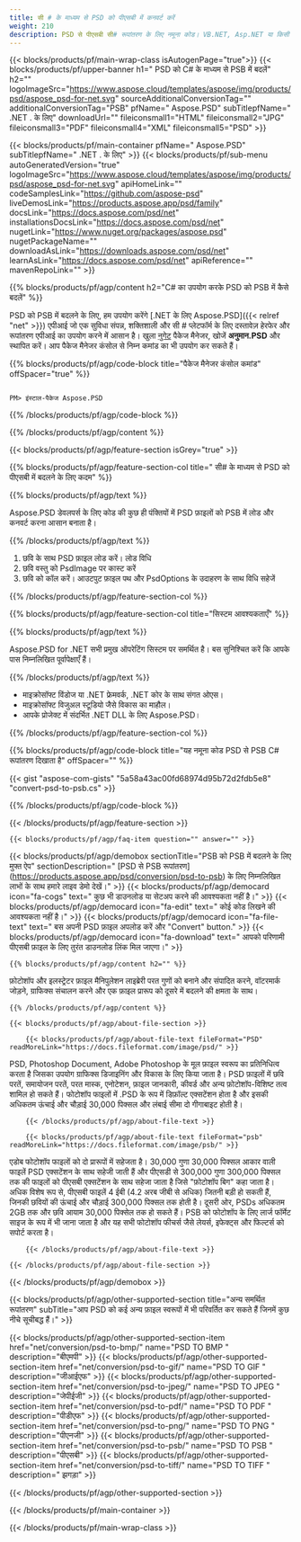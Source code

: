 ```yaml
---
title: सी # के माध्यम से PSD को पीएसबी में कनवर्ट करें
weight: 210
description: PSD से पीएसबी सी# रूपांतरण के लिए नमूना कोड। VB.NET, Asp.NET या किसी .NET आधारित एप्लिकेशन के भीतर PSB रूपांतरण के लिए PSD फ़ाइलों के बैच के लिए API उदाहरण कोड का उपयोग करें।
---
```


{{< blocks/products/pf/main-wrap-class isAutogenPage="true">}}
{{< blocks/products/pf/upper-banner h1=" PSD को C# के माध्यम से PSB में बदलें" h2="" logoImageSrc="https://www.aspose.cloud/templates/aspose/img/products/psd/aspose_psd-for-net.svg" sourceAdditionalConversionTag="" additionalConversionTag="PSB" pfName=" Aspose.PSD" subTitlepfName=" .NET . के लिए" downloadUrl="" fileiconsmall1="HTML" fileiconsmall2="JPG" fileiconsmall3="PDF" fileiconsmall4="XML" fileiconsmall5="PSD" >}}

{{< blocks/products/pf/main-container pfName=" Aspose.PSD" subTitlepfName=" .NET . के लिए" >}}
{{< blocks/products/pf/sub-menu autoGeneratedVersion="true" logoImageSrc="https://www.aspose.cloud/templates/aspose/img/products/psd/aspose_psd-for-net.svg" apiHomeLink="" codeSamplesLink="https://github.com/aspose-psd" liveDemosLink="https://products.aspose.app/psd/family" docsLink="https://docs.aspose.com/psd/net" installationsDocsLink="https://docs.aspose.com/psd/net" nugetLink="https://www.nuget.org/packages/aspose.psd" nugetPackageName="" downloadAsLink="https://downloads.aspose.com/psd/net" learnAsLink="https://docs.aspose.com/psd/net" apiReference="" mavenRepoLink="" >}}

{{% blocks/products/pf/agp/content h2="C# का उपयोग करके PSD को PSB में कैसे बदलें" %}}

 PSD को PSB में बदलने के लिए, हम उपयोग करेंगे
 [.NET के लिए Aspose.PSD]({{< relref "net" >}})
 एपीआई जो एक सुविधा संपन्न, शक्तिशाली और सी # प्लेटफॉर्म के लिए दस्तावेज़ हेरफेर और रूपांतरण एपीआई का उपयोग करने में आसान है। खुला
 [नुगेट](https://www.nuget.org/packages/aspose.psd)
 पैकेज मैनेजर, खोजें
 **अनुमान.PSD**
 और स्थापित करें। आप पैकेज मैनेजर कंसोल से निम्न कमांड का भी उपयोग कर सकते हैं।

{{% blocks/products/pf/agp/code-block title="पैकेज मैनेजर कंसोल कमांड" offSpacer="true" %}}

```सीएस

PM> इंस्टाल-पैकेज Aspose.PSD

```

{{% /blocks/products/pf/agp/code-block %}}

{{% /blocks/products/pf/agp/content %}}

{{< blocks/products/pf/agp/feature-section isGrey="true" >}}

{{% blocks/products/pf/agp/feature-section-col title=" सी# के माध्यम से PSD को पीएसबी में बदलने के लिए कदम" %}}

{{% blocks/products/pf/agp/text %}}

 Aspose.PSD डेवलपर्स के लिए कोड की कुछ ही पंक्तियों में PSD फ़ाइलों को PSB में लोड और कनवर्ट करना आसान बनाता है।

{{% /blocks/products/pf/agp/text %}}

1. छवि के साथ PSD फ़ाइल लोड करें। लोड विधि
1. छवि वस्तु को PsdImage पर कास्ट करें
1. छवि को कॉल करें। आउटपुट फ़ाइल पथ और PsdOptions के उदाहरण के साथ विधि सहेजें

{{% /blocks/products/pf/agp/feature-section-col %}}

{{% blocks/products/pf/agp/feature-section-col title="सिस्टम आवश्यकताएँ" %}}

{{% blocks/products/pf/agp/text %}}

 Aspose.PSD for .NET सभी प्रमुख ऑपरेटिंग सिस्टम पर समर्थित है। बस सुनिश्चित करें कि आपके पास निम्नलिखित पूर्वापेक्षाएँ हैं।

{{% /blocks/products/pf/agp/text %}}

- माइक्रोसॉफ्ट विंडोज या .NET फ्रेमवर्क, .NET कोर के साथ संगत ओएस।
- माइक्रोसॉफ्ट विजुअल स्टूडियो जैसे विकास का माहौल।
- आपके प्रोजेक्ट में संदर्भित .NET DLL के लिए Aspose.PSD।

{{% /blocks/products/pf/agp/feature-section-col %}}

{{% blocks/products/pf/agp/code-block title="यह नमूना कोड PSD से PSB C# रूपांतरण दिखाता है" offSpacer="" %}}

{{< gist "aspose-com-gists" "5a58a43ac00fd68974d95b72d2fdb5e8" "convert-psd-to-psb.cs" >}}

{{% /blocks/products/pf/agp/code-block %}}

{{< /blocks/products/pf/agp/feature-section >}}

    {{< blocks/products/pf/agp/faq-item question="" answer="" >}}
 

<!-- aboutfile Starts -->

{{< blocks/products/pf/agp/demobox sectionTitle="PSB को PSB में बदलने के लिए मुफ्त ऐप" sectionDescription=" [PSD से PSB रूपांतरण] (https://products.aspose.app/psd/conversion/psd-to-psb) के लिए निम्नलिखित लाभों के साथ हमारे लाइव डेमो देखें।" >}}
        {{< blocks/products/pf/agp/democard icon="fa-cogs" text=" कुछ भी डाउनलोड या सेटअप करने की आवश्यकता नहीं है।" >}}
        {{< blocks/products/pf/agp/democard icon="fa-edit" text=" कोई कोड लिखने की आवश्यकता नहीं है।" >}}
        {{< blocks/products/pf/agp/democard icon="fa-file-text" text=" बस अपनी PSD फ़ाइल अपलोड करें और \"Convert\" button." >}}
        {{< blocks/products/pf/agp/democard icon="fa-download" text=" आपको परिणामी पीएसबी फ़ाइल के लिए तुरंत डाउनलोड लिंक मिल जाएगा।" >}}

    {{% blocks/products/pf/agp/content h2="" %}}

 फ़ोटोशॉप और इलस्ट्रेटर फ़ाइल मैनिपुलेशन लाइब्रेरी परत गुणों को बनाने और संपादित करने, वॉटरमार्क जोड़ने, ग्राफिक्स संचालन करने और एक फ़ाइल प्रारूप को दूसरे में बदलने की क्षमता के साथ।



    {{% /blocks/products/pf/agp/content %}}

    {{< blocks/products/pf/agp/about-file-section >}}

        {{< blocks/products/pf/agp/about-file-text fileFormat="PSD" readMoreLink="https://docs.fileformat.com/image/psd/" >}}
PSD, Photoshop Document, Adobe Photoshop के मूल फ़ाइल स्वरूप का प्रतिनिधित्व करता है जिसका उपयोग ग्राफिक्स डिजाइनिंग और विकास के लिए किया जाता है। PSD फ़ाइलों में छवि परतें, समायोजन परतें, परत मास्क, एनोटेशन, फ़ाइल जानकारी, कीवर्ड और अन्य फ़ोटोशॉप-विशिष्ट तत्व शामिल हो सकते हैं। फोटोशॉप फाइलों में .PSD के रूप में डिफ़ॉल्ट एक्सटेंशन होता है और इसकी अधिकतम ऊंचाई और चौड़ाई 30,000 पिक्सल और लंबाई सीमा दो गीगाबाइट होती है।

        {{< /blocks/products/pf/agp/about-file-text >}}

        {{< blocks/products/pf/agp/about-file-text fileFormat="psb" readMoreLink="https://docs.fileformat.com/image/psb/" >}}
एडोब फोटोशॉप फाइलों को दो प्रारूपों में सहेजता है। 30,000 गुणा 30,000 पिक्सल आकार वाली फाइलें PSD एक्सटेंशन के साथ सहेजी जाती हैं और पीएसडी से 300,000 गुणा 300,000 पिक्सल तक की फाइलों को पीएसबी एक्सटेंशन के साथ सहेजा जाता है जिसे "फ़ोटोशॉप बिग" कहा जाता है। अधिक विशेष रूप से, पीएसबी फाइलें 4 ईबी (4.2 अरब जीबी से अधिक) जितनी बड़ी हो सकती हैं, जिनकी छवियों की ऊंचाई और चौड़ाई 300,000 पिक्सल तक होती है। दूसरी ओर, PSDs अधिकतम 2GB तक और छवि आयाम 30,000 पिक्सेल तक हो सकते हैं। PSB को फोटोशॉप के लिए लार्ज फॉर्मेट साइज के रूप में भी जाना जाता है और यह सभी फोटोशॉप फीचर्स जैसे लेयर्स, इफेक्ट्स और फिल्टर्स को सपोर्ट करता है।

        {{< /blocks/products/pf/agp/about-file-text >}}

    {{< /blocks/products/pf/agp/about-file-section >}}

{{< /blocks/products/pf/agp/demobox >}}

<!-- aboutfile Ends -->

{{< blocks/products/pf/agp/other-supported-section title="अन्य समर्थित रूपांतरण" subTitle="आप PSD को कई अन्य फ़ाइल स्वरूपों में भी परिवर्तित कर सकते हैं जिनमें कुछ नीचे सूचीबद्ध हैं।" >}}

{{< blocks/products/pf/agp/other-supported-section-item href="net/conversion/psd-to-bmp/" name="PSD TO BMP " description="बीएमपी" >}}
{{< blocks/products/pf/agp/other-supported-section-item href="net/conversion/psd-to-gif/" name="PSD TO GIF " description="जीआईएफ" >}}
{{< blocks/products/pf/agp/other-supported-section-item href="net/conversion/psd-to-jpeg/" name="PSD TO JPEG " description="जेपीईजी" >}}
{{< blocks/products/pf/agp/other-supported-section-item href="net/conversion/psd-to-pdf/" name="PSD TO PDF " description="पीडीएफ" >}}
{{< blocks/products/pf/agp/other-supported-section-item href="net/conversion/psd-to-png/" name="PSD TO PNG " description="पीएनजी" >}}
{{< blocks/products/pf/agp/other-supported-section-item href="net/conversion/psd-to-psb/" name="PSD TO PSB " description="पीएसबी" >}}
{{< blocks/products/pf/agp/other-supported-section-item href="net/conversion/psd-to-tiff/" name="PSD TO TIFF " description=" झगड़ा" >}}

{{< /blocks/products/pf/agp/other-supported-section >}}

{{< /blocks/products/pf/main-container >}}
    
{{< /blocks/products/pf/main-wrap-class >}}
